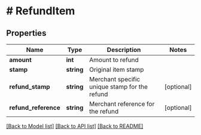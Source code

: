 # # RefundItem

## Properties

Name | Type | Description | Notes
------------ | ------------- | ------------- | -------------
**amount** | **int** | Amount to refund |
**stamp** | **string** | Original item stamp |
**refund_stamp** | **string** | Merchant specific unique stamp for the refund | [optional]
**refund_reference** | **string** | Merchant reference for the refund | [optional]

[[Back to Model list]](../../README.md#models) [[Back to API list]](../../README.md#endpoints) [[Back to README]](../../README.md)
